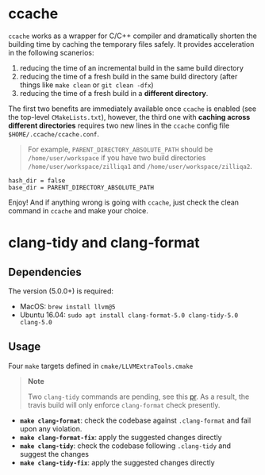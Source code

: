 # ccache

`ccache` works as a wrapper for C/C++ compiler and dramatically shorten the building time by caching the temporary files safely. It provides acceleration in the following scanerios:

1. reducing the time of an incremental build in the same build directory
2. reducing the time of a fresh build in the same build directory (after things like `make clean` or `git clean -dfx`)
3. reducing the time of a fresh build in a **different directory**.

The first two benefits are immediately available once `ccache` is enabled (see the top-level `CMakeLists.txt`), however, the third one with **caching across different directories** requires two new lines in the `ccache` config file `$HOME/.ccache/ccache.conf`.

> For example, `PARENT_DIRECTORY_ABSOLUTE_PATH` should be `/home/user/workspace` if you have two build directories `/home/user/workspace/zilliqa1` and `/home/user/workspace/zilliqa2`.

```
hash_dir = false
base_dir = PARENT_DIRECTORY_ABSOLUTE_PATH
```
Enjoy! And if anything wrong is going with `ccache`, just check the clean command in `ccache` and make your choice.

# clang-tidy and clang-format

## Dependencies

The version (5.0.0+) is required:
- MacOS: `brew install llvm@5`
- Ubuntu 16.04: `sudo apt install clang-format-5.0 clang-tidy-5.0 clang-5.0`

## Usage

Four `make` targets defined in `cmake/LLVMExtraTools.cmake`

> **Note**
> 
> Two `clang-tidy` commands are pending, see this [pr](https://github.com/Zilliqa/Zilliqa/pull/148).
> As a result, the travis build will only enforce `clang-format` check presently.
- **`make clang-format`**: check the codebase against `.clang-format` and fail upon any violation.
- **`make clang-format-fix`**: apply the suggested changes directly
- **`make clang-tidy`**: check the codebase following `.clang-tidy` and suggest the changes
- **`make clang-tidy-fix`**: apply the suggested changes directly

